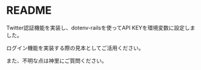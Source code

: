 # README
Twitter認証機能を実装し、dotenv-railsを使ってAPI KEYを環境変数に設定しました。

ログイン機能を実装する際の見本としてご活用ください。

また、不明な点は神里にご質問ください。
